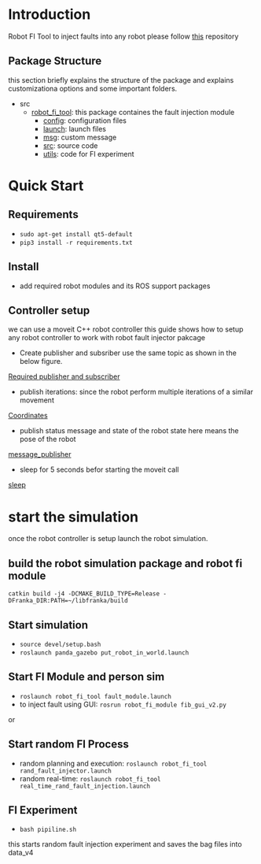 # Introduction

Robot FI Tool to inject faults into any robot please follow [this](https://github.com/SHARATHbhushan/robot_fault_injector_block.git) repository 



## Package Structure

this section briefly explains the structure of the package and explains customizationa options and some important folders.

- src
  - [robot_fi_tool](src/robot_fi_tool/): this package containes the fault injection module
    - [config](src/robot_fi_tool/config/): configuration files
    - [launch](src/robot_fi_tool/launch/): launch files
    - [msg](src/robot_fi_tool/msg/): custom message
    - [src](src/robot_fi_tool/src/): source code
    - [utils](src/robot_fi_tool/utils/): code for FI experiment
  


# Quick Start

## Requirements
- `sudo apt-get install qt5-default`
- `pip3 install -r requirements.txt`

## Install
- add required robot modules and its ROS support packages


## Controller setup 
we can use a moveit C++ robot controller this guide shows how to setup any robot controller to work with robot fault injector pakcage


- Create publisher and subsriber use the same topic as shown in the below figure.

[Required publisher and subscriber](src/robot_fi_tool/images/pub_sub.png)


- publish iterations: since the robot perform multiple iterations of a similar movement

[Coordinates](src/robot_fi_tool/images/coordinates.png)

- publish status message and state of the robot state here means the pose of the robot

[message_publisher](src/robot_fi_tool/images/Screenshot%20from%202023-04-23%2023-28-24.png)

- sleep for 5 seconds befor starting the moveit call

[sleep](src/robot_fi_tool/images/sleep.png)



# start the simulation 

once the robot controller is setup launch the robot simulation.

## build the robot simulation package and robot fi module

`catkin build -j4 -DCMAKE_BUILD_TYPE=Release -DFranka_DIR:PATH=~/libfranka/build`

## Start simulation

- `source devel/setup.bash`
- `roslaunch panda_gazebo put_robot_in_world.launch`


## Start FI Module and person sim

- `roslaunch robot_fi_tool fault_module.launch`
- to inject fault using GUI: `rosrun robot_fi_module fib_gui_v2.py`

or 

## Start random FI Process

- random planning and execution: `roslaunch robot_fi_tool rand_fault_injector.launch`
- random real-time: `roslaunch robot_fi_tool real_time_rand_fault_injection.launch`


## FI Experiment

- `bash pipiline.sh`

this starts random fault injection experiment and saves the bag files into data_v4



